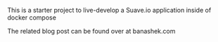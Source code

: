 This is a starter project to live-develop a Suave.io application inside of docker compose

The related blog post can be found over at banashek.com
